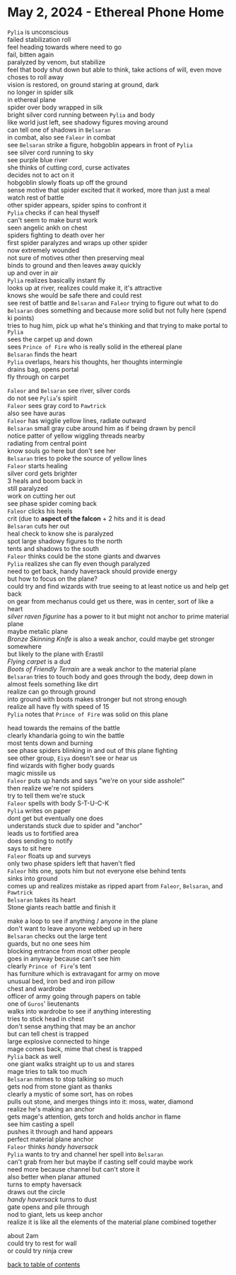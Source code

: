 # May 2, 2024 - Ethereal Phone Home

`Pylia` is unconscious  
failed stabilization roll  
feel heading towards where need to go  
fail, bitten again  
paralyzed by venom, but stabilize  
feel that body shut down but able to think, take actions of will, even move  
choses to roll away  
vision is restored, on ground staring at ground, dark  
no longer in spider silk  
in ethereal plane  
spider over body wrapped in silk  
bright silver cord running between `Pylia` and body  
like world just left, see shadowy figures moving around  
can tell one of shadows in `Belsaran`  
in combat, also see `Faleor` in combat  
see `Belsaran` strike a figure, hobgoblin appears in front of `Pylia`  
see silver cord running to sky  
see purple blue river  
she thinks of cutting cord, curse activates  
decides not to act on it  
hobgoblin slowly floats up off the ground  
sense motive that spider excited that it worked, more than just a meal  
watch rest of battle  
other spider appears, spider spins to confront it  
`Pylia` checks if can heal thyself  
can't seem to make burst work  
seen angelic ankh on chest  
spiders fighting to death over her  
first spider paralyzes and wraps up other spider  
now extremely wounded  
not sure of motives other then preserving meal  
binds to ground and then leaves away quickly  
up and over in air  
`Pylia` realizes basically instant fly  
looks up at river, realizes could make it, it's attractive  
knows she would be safe there and could rest  
see rest of battle and `Belsaran` and `Faleor` trying to figure out what to do  
`Belsaran` does something and because more solid but not fully here (spend ki points)  
tries to hug him, pick up what he's thinking and that trying to make portal to `Pylia`  
sees the carpet up and down  
sees `Prince of Fire` who is really solid in the ethereal plane  
`Belsaran` finds the heart  
`Pylia` overlaps, hears his thoughts, her thoughts intermingle  
drains bag, opens portal  
fly through on carpet  

`Faleor` and `Belsaran` see river, silver cords  
do not see `Pylia`'s spirit  
`Faleor` sees gray cord to `Pawtrick`  
also see have auras  
`Faleor` has wigglie yellow lines, radiate outward  
`Belsaran` small gray cube around him as if being drawn by pencil  
notice patter of yellow wiggling threads nearby  
radiating from central point  
know souls go here but don't see her  
`Belsaran` tries to poke the source of yellow lines  
`Faleor` starts healing  
silver cord gets brighter  
3 heals and boom back in  
still paralyzed  
work on cutting her out  
see phase spider coming back  
`Faleor` clicks his heels  
crit (due to **aspect of the falcon** + 2 hits and it is dead  
`Belsaran` cuts her out  
heal check to know she is paralyzed  
spot large shadowy figures to the north  
tents and shadows to the south  
`Faleor` thinks could be the stone giants and dwarves  
`Pylia` realizes she can fly even though paralyzed  
need to get back, handy haversack should provide energy  
but how to focus on the plane?  
could try and find wizards with true seeing to at least notice us and help get back  
on gear from mechanus could get us there, was in center, sort of like a heart  
_silver raven figurine_ has a power to it but might not anchor to prime material plane  
maybe metalic plane  
_Bronze Skinning Knife_ is also a weak anchor, could maybe get stronger somewhere  
but likely to the plane with Erastil  
_Flying carpet_ is a dud  
_Boots of Friendly Terrain_ are a weak anchor to the material plane  
`Belsaran` tries to touch body and goes through the body, deep down in  
almost feels something like dirt  
realize can go through ground  
into ground with boots makes stronger but not strong enough  
realize all have fly with speed of 15  
`Pylia` notes that `Prince of Fire` was solid on this plane  

head towards the remains of the battle  
clearly khandaria going to win the battle  
most tents down and burning  
see phase spiders blinking in and out of this plane fighting  
see other group, `Eiya` doesn't see or hear us  
find wizards with figher body guards  
magic missile us  
`Faleor` puts up hands and says "we're on your side asshole!"  
then realize we're not spiders  
try to tell them we're stuck  
`Faleor` spells with body S-T-U-C-K  
`Pylia` writes on paper  
dont get but eventually one does  
understands stuck due to spider and "anchor"  
leads us to fortified area  
does sending to notify  
says to sit here  
`Faleor` floats up and surveys  
only two phase spiders left that haven't fled  
`Faleor` hits one, spots him but not everyone else behind tents  
sinks into ground  
comes up and realizes mistake as ripped apart from `Faleor`, `Belsaran`, and `Pawtrick`  
`Belsaran` takes its heart  
Stone giants reach battle and finish it  

make a loop to see if anything / anyone in the plane  
don't want to leave anyone webbed up in here  
`Belsaran` checks out the large tent  
guards, but no one sees him  
blocking entrance from most other people  
goes in anyway because can't see him  
clearly `Prince of Fire`'s tent  
has furniture which is extravagant for army on move  
unusual bed, iron bed and iron pillow  
chest and wardrobe  
officer of army going through papers on table  
one of `Guros`' lieutenants  
walks into wardrobe to see if anything interesting  
tries to stick head in chest  
don't sense anything that may be an anchor  
but can tell chest is trapped  
large explosive connected to hinge  
mage comes back, mime that chest is trapped  
`Pylia` back as well  
one giant walks straight up to us and stares  
mage tries to talk too much  
`Belsaran` mimes to stop talking so much  
gets nod from stone giant as thanks  
clearly a mystic of some sort, has on robes  
pulls out stone, and merges things into it: moss, water, diamond  
realize he's making an anchor  
gets mage's attention, gets torch and holds anchor in flame  
see him casting a spell  
pushes it through and hand appears  
perfect material plane anchor  
`Faleor` thinks _handy haversack_  
`Pylia` wants to try and channel her spell into `Belsaran`  
can't grab from her but maybe if casting self could maybe work  
need more because channel but can't store it  
also better when planar attuned  
turns to empty haversack  
draws out the circle  
_handy haversack_ turns to dust  
gate opens and pile through  
nod to giant, lets us keep anchor  
realize it is like all the elements of the material plane combined together  

about 2am  
could try to rest for wall  
or could try ninja crew  


[back to table of contents](/sessions/README.md)
